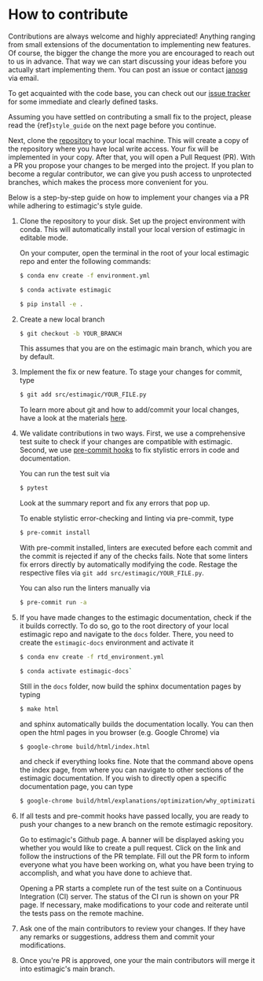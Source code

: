 # How to contribute

Contributions are always welcome and highly appreciated! Anything ranging from small
extensions of the documentation to implementing new features. Of course, the bigger the
change the more you are encouraged to reach out to us in advance. That way we can start
discussing your ideas before you actually start implementing them. You can post an issue
or contact [janosg](https://github.com/janosg) via email.

To get acquainted with the code base, you can check out our
[issue tracker](https://github.com/OpenSourceEconomics/estimagic/issues) for some
immediate and clearly defined tasks.

Assuming you have settled on contributing a small fix to the project, please read the
{ref}`style_guide` on the next page before you continue.

Next, clone the [repository](https://github.com/OpenSourceEconomics/estimagic/) to your
local machine. This will create a copy of the repository where you have local write
access. Your fix will be implemented in your copy. After that, you will open a Pull
Request (PR). With a PR you propose your changes to be merged into the project. If you
plan to become a regular contributor, we can give you push access to unprotected
branches, which makes the process more convenient for you.

Below is a step-by-step guide on how to implement your changes via a PR while adhering
to estimagic's style guide.

1. Clone the repository to your disk. Set up the project environment with conda. This
   will automatically install your local version of estimagic in editable mode.

   On your computer, open the terminal in the root of your local estimagic repo and
   enter the following commands:

   ```bash
   $ conda env create -f environment.yml
   ```

   ```bash
   $ conda activate estimagic
   ```

   ```bash
   $ pip install -e .
   ```

1. Create a new local branch

   ```bash
   $ git checkout -b YOUR_BRANCH
   ```

   This assumes that you are on the estimagic main branch, which you are by default.

1. Implement the fix or new feature. To stage your changes for commit, type

   ```bash
   $ git add src/estimagic/YOUR_FILE.py
   ```

   To learn more about git and how to add/commit your local changes, have a look at the
   materials
   [here](https://effective-programming-practices.vercel.app/git/staging/objectives_materials.html).

1. We validate contributions in two ways. First, we use a comprehensive test suite to
   check if your changes are compatible with estimagic. Second, we use
   [pre-commit hooks](https://effective-programming-practices.vercel.app/git/pre_commits/objectives_materials.html)
   to fix stylistic errors in code and documentation.

   You can run the test suit via

   ```bash
   $ pytest
   ```

   Look at the summary report and fix any errors that pop up.

   To enable stylistic error-checking and linting via pre-commit, type

   ```bash
   $ pre-commit install
   ```

   With pre-commit installed, linters are executed before each commit and the commit is
   rejected if any of the checks fails. Note that some linters fix errors directly by
   automatically modifying the code. Restage the respective files via
   `git add src/estimagic/YOUR_FILE.py`.

   You can also run the linters manually via

   ```bash
   $ pre-commit run -a
   ```

1. If you have made changes to the estimagic documentation, check if the it builds
   correctly. To do so, go to the root directory of your local estimagic repo and
   navigate to the `docs` folder. There, you need to create the `estimagic-docs`
   environment and activate it

   ```bash
   $ conda env create -f rtd_environment.yml
   ```

   ```bash
   $ conda activate estimagic-docs`
   ```

   Still in the `docs` folder, now build the sphinx documentation pages by typing

   ```bash
   $ make html
   ```

   and sphinx automatically builds the documentation locally. You can then open the html
   pages in you browser (e.g. Google Chrome) via

   ```bash
   $ google-chrome build/html/index.html
   ```

   and check if everything looks fine. Note that the command above opens the index page,
   from where you can navigate to other sections of the estimagic documentation. If you
   wish to directly open a specific documentation page, you can type

   ```bash
   $ google-chrome build/html/explanations/optimization/why_optimization_is_hard.html
   ```

1. If all tests and pre-commit hooks have passed locally, you are ready to push your
   changes to a new branch on the remote estimagic repository.

   Go to estimagic's Github page. A banner will be displayed asking you whether you
   would like to create a pull request. Click on the link and follow the instructions of
   the PR template. Fill out the PR form to inform everyone what you have been working
   on, what you have been trying to accomplish, and what you have done to achieve that.

   Opening a PR starts a complete run of the test suite on a Continuous Integration (CI)
   server. The status of the CI run is shown on your PR page. If necessary, make
   modifications to your code and reiterate until the tests pass on the remote machine.

1. Ask one of the main contributors to review your changes. If they have any remarks or
   suggestions, address them and commit your modifications.

1. Once you're PR is approved, one your the main contributors will merge it into
   estimagic's main branch.
